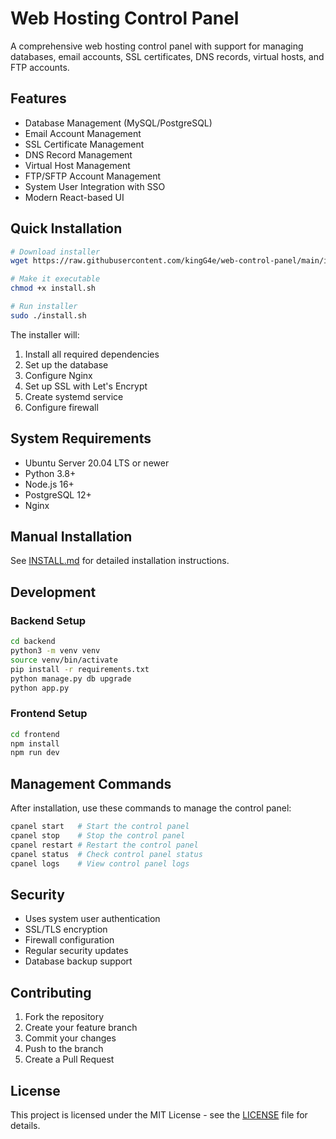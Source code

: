 # Web Hosting Control Panel

A comprehensive web hosting control panel with support for managing databases, email accounts, SSL certificates, DNS records, virtual hosts, and FTP accounts.

## Features

- Database Management (MySQL/PostgreSQL)
- Email Account Management
- SSL Certificate Management
- DNS Record Management
- Virtual Host Management
- FTP/SFTP Account Management
- System User Integration with SSO
- Modern React-based UI

## Quick Installation

```bash
# Download installer
wget https://raw.githubusercontent.com/kingG4e/web-control-panel/main/install.sh

# Make it executable
chmod +x install.sh

# Run installer
sudo ./install.sh
```

The installer will:
1. Install all required dependencies
2. Set up the database
3. Configure Nginx
4. Set up SSL with Let's Encrypt
5. Create systemd service
6. Configure firewall

## System Requirements

- Ubuntu Server 20.04 LTS or newer
- Python 3.8+
- Node.js 16+
- PostgreSQL 12+
- Nginx

## Manual Installation

See [INSTALL.md](INSTALL.md) for detailed installation instructions.

## Development

### Backend Setup
```bash
cd backend
python3 -m venv venv
source venv/bin/activate
pip install -r requirements.txt
python manage.py db upgrade
python app.py
```

### Frontend Setup
```bash
cd frontend
npm install
npm run dev
```

## Management Commands

After installation, use these commands to manage the control panel:
```bash
cpanel start   # Start the control panel
cpanel stop    # Stop the control panel
cpanel restart # Restart the control panel
cpanel status  # Check control panel status
cpanel logs    # View control panel logs
```

## Security

- Uses system user authentication
- SSL/TLS encryption
- Firewall configuration
- Regular security updates
- Database backup support

## Contributing

1. Fork the repository
2. Create your feature branch
3. Commit your changes
4. Push to the branch
5. Create a Pull Request

## License

This project is licensed under the MIT License - see the [LICENSE](LICENSE) file for details. 